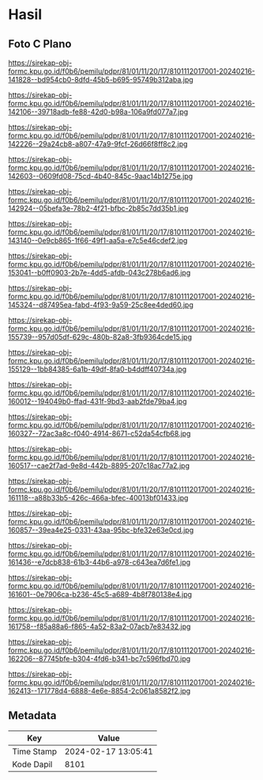 # Hasil

## Foto C Plano

https://sirekap-obj-formc.kpu.go.id/f0b6/pemilu/pdpr/81/01/11/20/17/8101112017001-20240216-141828--bd954cb0-8dfd-45b5-b695-95749b312aba.jpg

https://sirekap-obj-formc.kpu.go.id/f0b6/pemilu/pdpr/81/01/11/20/17/8101112017001-20240216-142106--39718adb-fe88-42d0-b98a-106a9fd077a7.jpg

https://sirekap-obj-formc.kpu.go.id/f0b6/pemilu/pdpr/81/01/11/20/17/8101112017001-20240216-142226--29a24cb8-a807-47a9-9fcf-26d66f8ff8c2.jpg

https://sirekap-obj-formc.kpu.go.id/f0b6/pemilu/pdpr/81/01/11/20/17/8101112017001-20240216-142603--0609fd08-75cd-4b40-845c-9aac14b1275e.jpg

https://sirekap-obj-formc.kpu.go.id/f0b6/pemilu/pdpr/81/01/11/20/17/8101112017001-20240216-142924--05befa3e-78b2-4f21-bfbc-2b85c7dd35b1.jpg

https://sirekap-obj-formc.kpu.go.id/f0b6/pemilu/pdpr/81/01/11/20/17/8101112017001-20240216-143140--0e9cb865-1f66-49f1-aa5a-e7c5e46cdef2.jpg

https://sirekap-obj-formc.kpu.go.id/f0b6/pemilu/pdpr/81/01/11/20/17/8101112017001-20240216-153041--b0ff0903-2b7e-4dd5-afdb-043c278b6ad6.jpg

https://sirekap-obj-formc.kpu.go.id/f0b6/pemilu/pdpr/81/01/11/20/17/8101112017001-20240216-145324--d87495ea-fabd-4f93-9a59-25c8ee4ded60.jpg

https://sirekap-obj-formc.kpu.go.id/f0b6/pemilu/pdpr/81/01/11/20/17/8101112017001-20240216-155739--957d05df-629c-480b-82a8-3fb9364cde15.jpg

https://sirekap-obj-formc.kpu.go.id/f0b6/pemilu/pdpr/81/01/11/20/17/8101112017001-20240216-155129--1bb84385-6a1b-49df-8fa0-b4ddff40734a.jpg

https://sirekap-obj-formc.kpu.go.id/f0b6/pemilu/pdpr/81/01/11/20/17/8101112017001-20240216-160012--194049b0-ffad-431f-9bd3-aab2fde79ba4.jpg

https://sirekap-obj-formc.kpu.go.id/f0b6/pemilu/pdpr/81/01/11/20/17/8101112017001-20240216-160327--72ac3a8c-f040-4914-8671-c52da54cfb68.jpg

https://sirekap-obj-formc.kpu.go.id/f0b6/pemilu/pdpr/81/01/11/20/17/8101112017001-20240216-160517--cae2f7ad-9e8d-442b-8895-207c18ac77a2.jpg

https://sirekap-obj-formc.kpu.go.id/f0b6/pemilu/pdpr/81/01/11/20/17/8101112017001-20240216-161118--a88b33b5-426c-466a-bfec-40013bf01433.jpg

https://sirekap-obj-formc.kpu.go.id/f0b6/pemilu/pdpr/81/01/11/20/17/8101112017001-20240216-160857--39ea4e25-0331-43aa-95bc-bfe32e63e0cd.jpg

https://sirekap-obj-formc.kpu.go.id/f0b6/pemilu/pdpr/81/01/11/20/17/8101112017001-20240216-161436--e7dcb838-61b3-44b6-a978-c643ea7d6fe1.jpg

https://sirekap-obj-formc.kpu.go.id/f0b6/pemilu/pdpr/81/01/11/20/17/8101112017001-20240216-161601--0e7906ca-b236-45c5-a689-4b8f780138e4.jpg

https://sirekap-obj-formc.kpu.go.id/f0b6/pemilu/pdpr/81/01/11/20/17/8101112017001-20240216-161758--f85a88a6-f865-4a52-83a2-07acb7e83432.jpg

https://sirekap-obj-formc.kpu.go.id/f0b6/pemilu/pdpr/81/01/11/20/17/8101112017001-20240216-162206--87745bfe-b304-4fd6-b341-bc7c596fbd70.jpg

https://sirekap-obj-formc.kpu.go.id/f0b6/pemilu/pdpr/81/01/11/20/17/8101112017001-20240216-162413--171778d4-6888-4e6e-8854-2c061a8582f2.jpg


## Metadata

| Key        | Value               |
| ---------- | ------------------- |
| Time Stamp | 2024-02-17 13:05:41 |
| Kode Dapil | 8101                |



